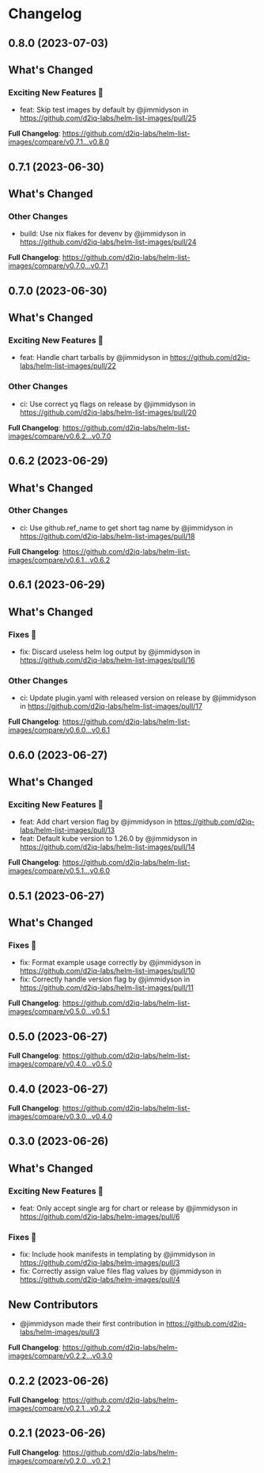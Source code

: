 # Changelog

## 0.8.0 (2023-07-03)

<!-- Release notes generated using configuration in .github/release.yaml at main -->

## What's Changed
### Exciting New Features 🎉
* feat: Skip test images by default by @jimmidyson in https://github.com/d2iq-labs/helm-list-images/pull/25


**Full Changelog**: https://github.com/d2iq-labs/helm-list-images/compare/v0.7.1...v0.8.0

## 0.7.1 (2023-06-30)

<!-- Release notes generated using configuration in .github/release.yaml at main -->

## What's Changed
### Other Changes
* build: Use nix flakes for devenv by @jimmidyson in https://github.com/d2iq-labs/helm-list-images/pull/24


**Full Changelog**: https://github.com/d2iq-labs/helm-list-images/compare/v0.7.0...v0.7.1

## 0.7.0 (2023-06-30)

<!-- Release notes generated using configuration in .github/release.yaml at main -->

## What's Changed
### Exciting New Features 🎉
* feat: Handle chart tarballs by @jimmidyson in https://github.com/d2iq-labs/helm-list-images/pull/22
### Other Changes
* ci: Use correct yq flags on release by @jimmidyson in https://github.com/d2iq-labs/helm-list-images/pull/20


**Full Changelog**: https://github.com/d2iq-labs/helm-list-images/compare/v0.6.2...v0.7.0

## 0.6.2 (2023-06-29)

<!-- Release notes generated using configuration in .github/release.yaml at main -->

## What's Changed
### Other Changes
* ci: Use github.ref_name to get short tag name by @jimmidyson in https://github.com/d2iq-labs/helm-list-images/pull/18


**Full Changelog**: https://github.com/d2iq-labs/helm-list-images/compare/v0.6.1...v0.6.2

## 0.6.1 (2023-06-29)

<!-- Release notes generated using configuration in .github/release.yaml at main -->

## What's Changed
### Fixes 🔧
* fix: Discard useless helm log output by @jimmidyson in https://github.com/d2iq-labs/helm-list-images/pull/16
### Other Changes
* ci: Update plugin.yaml with released version on release by @jimmidyson in https://github.com/d2iq-labs/helm-list-images/pull/17


**Full Changelog**: https://github.com/d2iq-labs/helm-list-images/compare/v0.6.0...v0.6.1

## 0.6.0 (2023-06-27)

<!-- Release notes generated using configuration in .github/release.yaml at main -->

## What's Changed
### Exciting New Features 🎉
* feat: Add chart version flag by @jimmidyson in https://github.com/d2iq-labs/helm-list-images/pull/13
* feat: Default kube version to 1.26.0 by @jimmidyson in https://github.com/d2iq-labs/helm-list-images/pull/14


**Full Changelog**: https://github.com/d2iq-labs/helm-list-images/compare/v0.5.1...v0.6.0

## 0.5.1 (2023-06-27)

<!-- Release notes generated using configuration in .github/release.yaml at main -->

## What's Changed
### Fixes 🔧
* fix: Format example usage correctly by @jimmidyson in https://github.com/d2iq-labs/helm-list-images/pull/10
* fix: Correctly handle version flag by @jimmidyson in https://github.com/d2iq-labs/helm-list-images/pull/11


**Full Changelog**: https://github.com/d2iq-labs/helm-list-images/compare/v0.5.0...v0.5.1

## 0.5.0 (2023-06-27)

<!-- Release notes generated using configuration in .github/release.yaml at main -->



**Full Changelog**: https://github.com/d2iq-labs/helm-list-images/compare/v0.4.0...v0.5.0

## 0.4.0 (2023-06-27)

<!-- Release notes generated using configuration in .github/release.yaml at main -->



**Full Changelog**: https://github.com/d2iq-labs/helm-list-images/compare/v0.3.0...v0.4.0

## 0.3.0 (2023-06-26)

<!-- Release notes generated using configuration in .github/release.yaml at main -->

## What's Changed
### Exciting New Features 🎉
* feat: Only accept single arg for chart or release by @jimmidyson in https://github.com/d2iq-labs/helm-images/pull/6
### Fixes 🔧
* fix: Include hook manifests in templating by @jimmidyson in https://github.com/d2iq-labs/helm-images/pull/3
* fix: Correctly assign value files flag values by @jimmidyson in https://github.com/d2iq-labs/helm-images/pull/4

## New Contributors
* @jimmidyson made their first contribution in https://github.com/d2iq-labs/helm-images/pull/3

**Full Changelog**: https://github.com/d2iq-labs/helm-images/compare/v0.2.2...v0.3.0

## 0.2.2 (2023-06-26)

<!-- Release notes generated using configuration in .github/release.yaml at main -->



**Full Changelog**: https://github.com/d2iq-labs/helm-images/compare/v0.2.1...v0.2.2

## 0.2.1 (2023-06-26)

<!-- Release notes generated using configuration in .github/release.yaml at main -->



**Full Changelog**: https://github.com/d2iq-labs/helm-images/compare/v0.2.0...v0.2.1
